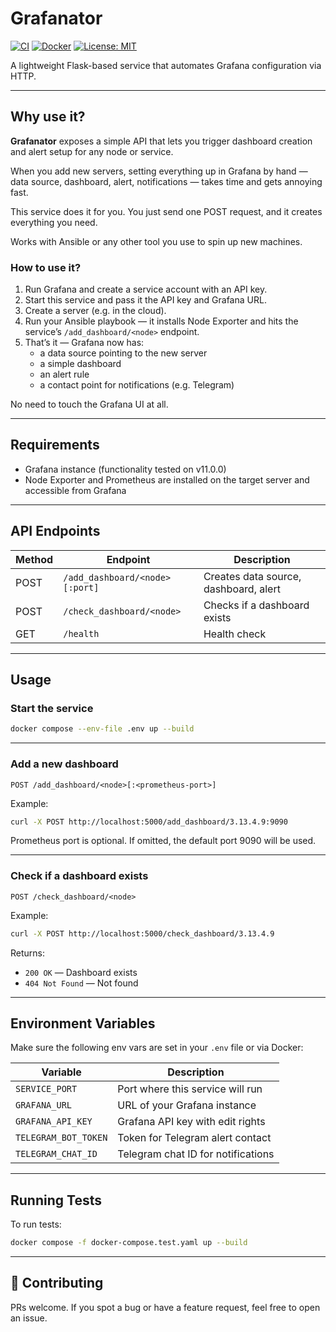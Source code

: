 # Grafanator

[![CI](https://github.com/maximtar/grafanator/actions/workflows/test.yml/badge.svg)](https://github.com/your-org/grafanator/actions) 
[![Docker](https://img.shields.io/badge/docker-ready-blue)](https://www.docker.com/) 
[![License: MIT](https://img.shields.io/badge/License-MIT-yellow.svg)](https://opensource.org/licenses/MIT)

A lightweight Flask-based service that automates Grafana configuration via HTTP.

---

## Why use it?

**Grafanator** exposes a simple API that lets you trigger dashboard creation and alert setup for any node or service.

When you add new servers, setting everything up in Grafana by hand &mdash; data source, dashboard, alert, notifications &mdash; takes time and gets annoying fast. 

This service does it for you. You just send one POST request, and it creates everything you need. 

Works with Ansible or any other tool you use to spin up new machines.

### How to use it?

1. Run Grafana and create a service account with an API key.  
2. Start this service and pass it the API key and Grafana URL.  
3. Create a server (e.g. in the cloud).  
4. Run your Ansible playbook &mdash; it installs Node Exporter and hits the service’s `/add_dashboard/<node>` endpoint.  
5. That’s it &mdash; Grafana now has:
   - a data source pointing to the new server
   - a simple dashboard
   - an alert rule
   - a contact point for notifications (e.g. Telegram)

No need to touch the Grafana UI at all.

---

## Requirements

- Grafana instance (functionality tested on v11.0.0)
- Node Exporter and Prometheus are installed on the target server and accessible from Grafana 

---

## API Endpoints

| Method | Endpoint                       | Description                           |
|--------|--------------------------------|---------------------------------------|
| POST   | `/add_dashboard/<node>[:port]` | Creates data source, dashboard, alert |
| POST   | `/check_dashboard/<node>`      | Checks if a dashboard exists          |
| GET    | `/health`                      | Health check                          |

---

## Usage

### Start the service

```bash
docker compose --env-file .env up --build
```

---

### Add a new dashboard

```http
POST /add_dashboard/<node>[:<prometheus-port>]
```

Example:
```bash
curl -X POST http://localhost:5000/add_dashboard/3.13.4.9:9090
```

Prometheus port is optional. If omitted, the default port 9090 will be used.

---

### Check if a dashboard exists

```http
POST /check_dashboard/<node>
```

Example:
```bash
curl -X POST http://localhost:5000/check_dashboard/3.13.4.9
```

Returns:
- `200 OK` &mdash; Dashboard exists
- `404 Not Found` &mdash; Not found

---

## Environment Variables

Make sure the following env vars are set in your `.env` file or via Docker:

| Variable             | Description                        |
|----------------------|------------------------------------|
| `SERVICE_PORT`       | Port where this service will run   |
| `GRAFANA_URL`        | URL of your Grafana instance       |
| `GRAFANA_API_KEY`    | Grafana API key with edit rights   |
| `TELEGRAM_BOT_TOKEN` | Token for Telegram alert contact   |
| `TELEGRAM_CHAT_ID`   | Telegram chat ID for notifications |

---

## Running Tests

To run tests:
```bash
docker compose -f docker-compose.test.yaml up --build
```

---

## 🤝 Contributing
PRs welcome. If you spot a bug or have a feature request, feel free to open an issue.
